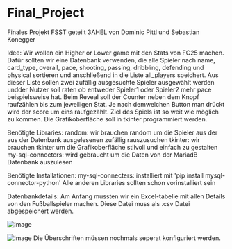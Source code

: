 # Final_Project
Finales Projekt FSST geteilt 3AHEL von Dominic Pittl und Sebastian Konegger

Idee: Wir wollen ein Higher or Lower game mit den Stats von FC25 machen. Dafür sollten wir eine Datenbank verwenden, die alle Spieler nach name, card_type, overall, pace, shooting, passing, dribbling,       defending und physical sortieren und anschließend in die Liste all_players speichert. Aus dieser Liste sollen zwei zufällig ausgesuchte Spieler ausgewählt werden undder Nutzer soll raten ob            entweder Spieler1 oder Spieler2 mehr pace beispielsweise hat. Beim Reveal soll der Counter neben dem Knopf raufzählen bis zum jeweiligen Stat. Je nach demwelchen Button man drückt wird der score       um eins raufgezählt. Ziel des Spiels ist so weit wie möglich zu kommen. Die Grafikoberfläche soll in tkinter programmiert werden.

Benötigte Libraries:
    random: wir brauchen random um die Spieler aus der aus der Datenbank ausgelesenen zufällig rauszusuchen
    tkinter: wir brauchen tkinter um die Grafikoberfläche stilvoll und einfach zu gestalten
    my-sql-connecters: wird gebraucht um die Daten von der MariadB Datenbank auszulesen

Benötigte Installationen:
    my-sql-connecters: installiert mit 'pip install mysql-connector-python'
    Alle anderen Libraries sollten schon vorinstalliert sein

Datenbankdetails:
    Am Anfang mussten wir ein Excel-tabelle mit allen Details von den Fußballspieler machen. Diese Datei muss als .csv Datei abgespeichert werden. 
    
![image](https://github.com/user-attachments/assets/b945768e-b971-4be4-b3cf-714a9387f2a4)

![image](https://github.com/user-attachments/assets/cabc1341-b669-4334-8387-6e1d4750e79c) Die Überschriften müssen nochmals seperat konfiguriert werden. 






 
  
